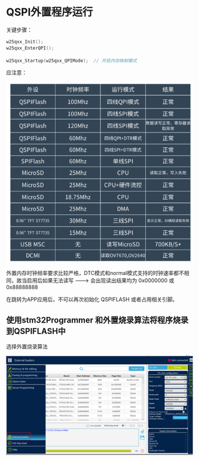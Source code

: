 # QSPI外置程序运行

关键步骤：

```c
w25qxx_Init();
w25qxx_EnterQPI();

w25qxx_Startup(w25qxx_QPIMode);  // 开启内存映射模式
```

应注意：

![image-20250608195810100](外置QSPI程序运行.assets/image-20250608195810100.png)

外置内存时钟频率要求比较严格，DTC模式和normal模式支持的时钟速率都不相同，故当启用后如果无法读写 ---> 会出现读出结果均为 0x0000000 或 0x88888888

在跳转为APP应用后，不可以再次初始化 QSPIFLASH 或者占用相关引脚。



## 使用stm32Programmer 和外置烧录算法将程序烧录到QSPIFLASH中

选择外置烧录算法

![image-20250609222441312](外置QSPI程序运行.assets/image-20250609222441312.png)